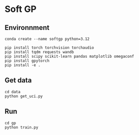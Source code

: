 # Soft GP



## Environnment

```
conda create --name softgp python=3.12

pip install torch torchvision torchaudio
pip install tqdm requests wandb
pip install scipy scikit-learn pandas matplotlib omegaconf
pip install gpytorch 
pip install -e .
```


## Get data

```
cd data
python get_uci.py
```

## Run

```
cd gp
python train.py
```